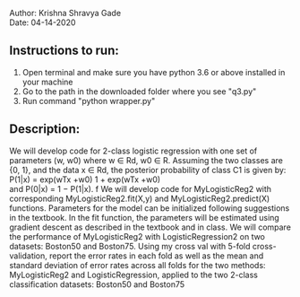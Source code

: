 Author: Krishna Shravya Gade </br>
Date: 04-14-2020 </br>

## Instructions to run:
1) Open terminal and make sure you have python 3.6 or above installed in your machine </br>
2) Go to the path in the downloaded folder where you see "q3.py" </br>
2) Run command "python wrapper.py" </br>

## Description:

We will develop code for 2-class logistic regression with one set of parameters (w, w0) where w ∈ Rd, w0 ∈ R. Assuming the two classes are {0, 1}, and the data x ∈ Rd, the posterior probability of class C1 is given by: </br>
P(1|x) = exp(wTx +w0) 1 + exp(wTx +w0) </br>
and P(0|x) = 1 − P(1|x). f We will develop code for MyLogisticReg2 with corresponding MyLogisticReg2.fit(X,y) and MyLogisticReg2.predict(X) functions. Parameters for the model can be initialized following suggestions in the textbook. In the fit function, the parameters will be estimated using gradient descent as described in the textbook and in class. We will compare the performance of MyLogisticReg2 with LogisticRegression2 on two datasets: Boston50 and Boston75. Using my cross val with 5-fold cross-validation, report the error rates in each fold as well as the mean and standard deviation of error rates across all folds for the two methods: MyLogisticReg2 and LogisticRegression, applied to the two 2-class classification datasets: Boston50 and Boston75 </br>